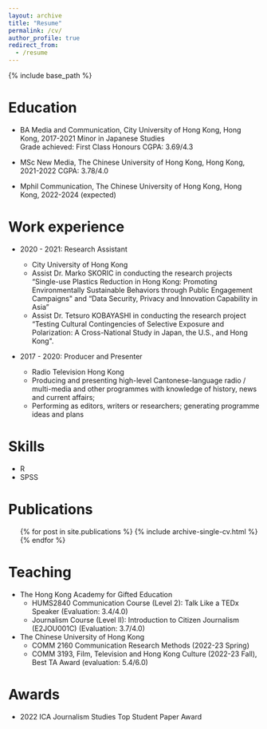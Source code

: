```yaml
---
layout: archive
title: "Resume"
permalink: /cv/
author_profile: true
redirect_from:
  - /resume
---
```


{% include base_path %}

Education
======
* BA Media and Communication, City University of Hong Kong, Hong Kong, 2017-2021
Minor in Japanese Studies	 
Grade achieved: First Class Honours 
CGPA: 3.69/4.3

* MSc New Media, The Chinese University of Hong Kong, Hong Kong, 2021-2022
CGPA: 3.78/4.0

* Mphil Communication, The Chinese University of Hong Kong, Hong Kong, 2022-2024 (expected)

Work experience
======
* 2020 - 2021: Research Assistant
  * City University of Hong Kong
  * Assist Dr. Marko SKORIC in conducting the research projects “Single-use Plastics Reduction in Hong Kong: Promoting Environmentally Sustainable Behaviors through Public Engagement Campaigns" and “Data Security, Privacy and Innovation Capability in Asia”
  * Assist Dr. Tetsuro KOBAYASHI in conducting the research project “Testing Cultural Contingencies of Selective Exposure and Polarization: A Cross-National Study in Japan, the U.S., and Hong Kong".

* 2017 - 2020: Producer and Presenter
  * Radio Television Hong Kong
  * Producing and presenting high-level Cantonese-language radio / multi-media and other programmes with knowledge of history, news and current affairs;
  * Performing as editors, writers or researchers; generating programme ideas and plans
  
Skills
======
* R
* SPSS

Publications
======
  <ul>{% for post in site.publications %}
    {% include archive-single-cv.html %}
  {% endfor %}</ul>
  
Teaching
======
* The Hong Kong Academy for Gifted Education
  * HUMS2840 Communication Course (Level 2): Talk Like a TEDx Speaker (Evaluation: 3.4/4.0)
  * Journalism Course (Level II): Introduction to Citizen Journalism (E2JOU001C) (Evaluation: 3.7/4.0)
* The Chinese University of Hong Kong
  * COMM 2160 Communication Research Methods (2022-23 Spring)
  * COMM 3193, Film, Television and Hong Kong Culture (2022-23 Fall), Best TA Award (evaluation: 5.4/6.0)  
  
Awards
======
* 2022 ICA Journalism Studies Top Student Paper Award


